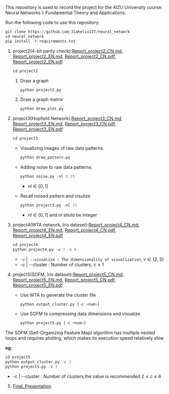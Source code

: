 This repository is used to record the project for the AIZU University course: Neural Networks I: Fundamental Theory and Applications.

Run the following code to use this repository.

```python
git clone https://github.com/Jiaheliu137/neural_network
cd neural_network
pip install -r requirements.txt
```

1. project2(4-bit parity check):[Report_project2_CN.md](./project2/Report_project2_CN.md),  [Report_project2_EN.md](./project2/Report_project2_EN.md), [Report_project2_CN.pdf](./project2/Report_project2_CN.pdf),   [Report_project2_EN.pdf](./project2/Report_project2_EN.pdf)

   ```python
   cd project2
   ```

   

   1. Draw a graph

      ```python
      python project2.py
      ```

   2. Draw a graph matrix

      ```python
      python draw_plot.py
      ```

      

1. project3(Hopfield Network):[Report_project3_CN.md](./project3/Report_project3_CN.md),  [Report_project3_EN.md](./project3/Report_project3_EN.md), [Report_project3_CN.pdf](./project3/Report_project3_CN.pdf),   [Report_project3_EN.pdf](./project3/Report_project3_EN.pdf)

   ```python
   cd project3
   ```

   

   - Visualizing images of raw data patterns.
     ```python
     python draw_pattern.py
     ```

   - Adding noise to raw data patterns.
     ```python
     python noise.py -nl 0.15
     ```

     - $nl \in [0, 1]$

   - Recall noised pattern and visulize

     ```python
     python project3.py -nl 15
     ```

     - $nl \in [0, 1]$ and $nl$ shuld be integer

2. project4(WTA network, Iris dataset):[Report_project4_CN.md](./project4/Report_project4_CN.md),  [Report_project4_EN.md](./project4/Report_project4_EN.md), [Report_project4_CN.pdf](./project4/Report_project4_CN.pdf),   [Report_project4_EN.pdf](./project4/Report_project4_EN.pdf)

   ```python
   cd project4
   python project4.py -v 3 -c 6
   ```

   - `-v` |` --visualize : The dimensionality of visualization`, $v \in \{2, 3\}$
   - -c | --cluster : Number of clusters, $c \geq 1$

4. project5(SOFM, Iris dataset):[Report_project5_CN.md](./project5/Report_project5_CN.md),  [Report_project5_EN.md](./project5/Report_project5_EN.md), [Report_project5_CN.pdf](./project5/Report_project5_CN.pdf),   [Report_project5_EN.pdf](./project5/Report_project5_EN.pdf)

   - Use WTA to generate the cluster file
     ```python
     python output_cluster.py [-c <num>]
     ```

   - Use SOFM to compressing data dimensions and visualize				
     ```python
     python project5.py [-c <num>]
     ```

The SOFM (Self-Organizing Feature Map) algorithm has multiple nested loops and requires plotting, which makes its execution speed relatively slow

**eg.**

```python
cd project5
python output_cluster.py -c 3
python project5.py -c 3
```

- -c | --cluster : Number of clusters,the value is recommended $2 \leq c \leq 6$

5. [Final_Presentation](./Final_Presentation.pptx)









​					
